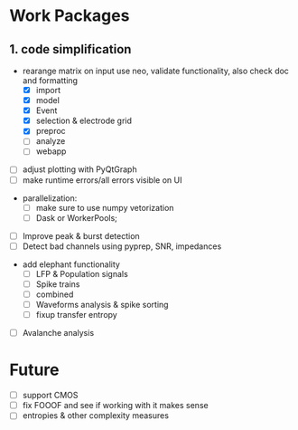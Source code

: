 # Work Packages
## 1. code simplification
- rearange matrix on input use neo, validate functionality, also check doc and formatting
    - [x] import
    - [x] model
    - [x] Event
    - [x] selection & electrode grid
    - [x] preproc
    - [ ] analyze
    - [ ] webapp
- [ ] adjust plotting with PyQtGraph
- [ ] make runtime errors/all errors visible on UI
- parallelization: 
    - [ ] make sure to use numpy vetorization
    - [ ] Dask or WorkerPools; 
- [ ] Improve peak & burst detection
- [ ] Detect bad channels using pyprep, SNR, impedances
- add elephant functionality
    - [ ] LFP & Population signals
    - [ ] Spike trains
    - [ ] combined
    - [ ] Waveforms analysis & spike sorting 
    - [ ] fixup transfer entropy
- [ ] Avalanche analysis


# Future
- [ ] support CMOS
- [ ] fix FOOOF and see if working with it makes sense
- [ ] entropies & other complexity measures
